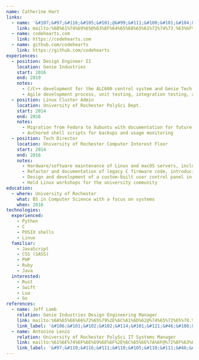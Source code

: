 ```yaml
---
name: Catherine Hart
links:
  - name: '&#107;&#97;&#116;&#105;&#101;@&#99;&#111;&#100;&#101;&#104;&#101;&#97;&#114;&#116;&#115;.&#99;&#111;&#109;'
    link: mailto:%6B%61%74%69%65@%63%6F%64%65%68%65%61%72%74%73.%63%6F%6D
  - name: codehearts.com
    link: https://codehearts.com
  - name: github.com/codehearts
    link: https://github.com/codehearts
experiences:
  - position: Design Engineer II
    location: Genie Industries
    start: 2016
    end: 2019
    notes:
      - C/C++ development for the ALC600 control system and Genie Tech Pro Link handheld service tool
      - Agile development process, unit testing, integration testing, and peer reviews
  - position: Linux Cluster Admin
    location: University of Rochester PolySci Dept.
    start: 2014
    end: 2016
    notes:
      - Migration from Fedora to Xubuntu with documentation for future admins
      - Authored shell scripts for backups and usage monitoring
  - position: Tech Director
    location: University of Rochester Computer Interest Floor
    start: 2014
    end: 2016
    notes:
      - Hardware/software maintenance of Linux and macOS servers, including VM-hosted services
      - Refactor and documentation of legacy C firmware code, introducing AVR simulation tests
      - Design and development of a custom-built user control panel in PHP, with unit tests
      - Held Linux workshops for the university community
education:
  - where: University of Rochester
    what: BS in Computer Science with a focus on systems
    when: 2016
technologies:
  experienced:
    - Python
    - C
    - POSIX shells
    - Linux
  familiar:
    - JavaScript
    - CSS (SASS)
    - PHP
    - Ruby
    - Java
  interested:
    - Rust
    - Swift
    - Lua
    - Go
references:
  - name: Jeff Lamb
    relation: Genie Industries Design Engineering Manager
    link: mailto:%6A%65%66%66%72%65%79%2E%6C%61%6D%62@%74%65%72%65%78.%63%6F%6D
    link_label: '&#106;&#101;&#102;&#102;&#114;&#101;&#121;&#46;&#108;&#97;&#109;&#98;@&#116;&#101;&#114;&#101;&#120;.&#99;&#111;&#109;'
  - name: Antonino Lenzo
    relation: University of Rochester PolySci IT Systems Manager
    link: mailto:%61%6E%74%6F%6E%69%6E%6F%2E%6C%65%6E%7A%6F@%72%6F%63%68%65%73%74%65%72.%65%64%75
    link_label: '&#97;&#110;&#116;&#111;&#110;&#105;&#110;&#111;&#46;&#108;&#101;&#110;&#122;&#111;@&#114;&#111;&#99;&#104;&#101;&#115;&#116;&#101;&#114;.&#101;&#100;&#117;'
---
```

